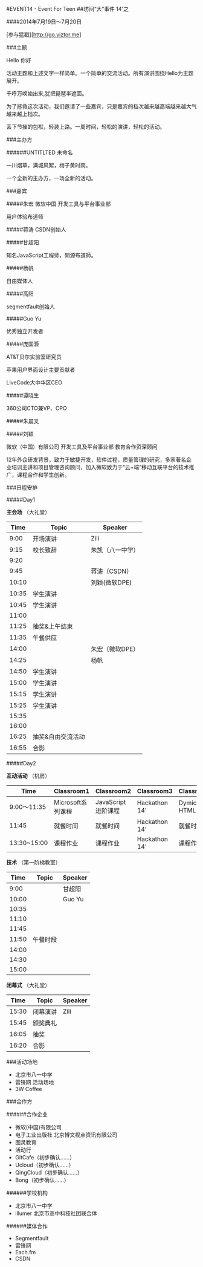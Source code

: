 #EVENT14 - Event For Teen
##坊间“大”事件 14'之 

####2014年7月19日～7月20日

[参与猛戳][http://go.viztor.me]

###主题

Hello		你好

活动主题和上述文字一样简单。一个简单的交流活动。所有演讲围绕Hello为主题展开。

千呼万唤始出来,犹把琵琶半遮面。

为了拯救这次活动，我们邀请了一些嘉宾，只是嘉宾的档次越来越高端越来越大气越来越上档次。


丢下节操的包袱，轻装上路。一周时间，轻松的演讲，轻松的活动。

###主办方

######UNTITLTED 未命名

一川烟草，满城风絮，梅子黄时雨。


一个全新的主办方，一场全新的活动。

###嘉宾

#####朱宏
微软中国 开发工具与平台事业部

用户体验布道师

#####蒋涛
CSDN创始人

#####甘超阳

知名JavaScript工程师，開源布道師。

#####杨帆

自由媒体人

#####高阳

segmentfault创始人

#####Guo Yu

优秀独立开发者

#####庞国灏

AT&T贝尔实验室研究员

苹果用户界面设计主要贡献者

LiveCode大中华区CEO

#####谭晓生

360公司CTO兼VP、CPO

#####朱晨叉

#####刘颖

微软（中国）有限公司 开发工具及平台事业部  教育合作资深顾问

12年外企研发背景，致力于敏捷开发，软件过程，质量管理的研究，多家著名企业培训主讲和项目管理咨询顾问，加入微软致力于“云+端”移动互联平台的技术推广，课程合作和学生创新。


###日程安排

#####Day1

**主会场**	（大礼堂）

|Time|Topic|Speaker|
|----|-----|-------|
|9:00|开场演讲|Zili|
|9:15|校长致辞|朱凯（八一中学）|
|9:20|  | |
|9:45||蒋涛（CSDN）|
|10:10||刘颖(微软DPE)|
|10:35|学生演讲||
|10:45|学生演讲||
|11:00|||
|11:25|抽奖&上午结束||
|11:35|午餐供应||
|14:00|   |朱宏（微软DPE）|
|14:25|   |杨帆|
|14:50|学生演讲|   |
|15:00|学生演讲|   |
|15:15|学生演讲|   |
|15:25|学生演讲|   |
|15:35|        |
|16:00|        |
|16:25|抽奖&自由交流活动||
|16:55|合影||


#####Day2

**互动活动**	（机房）

|Time|Classroom1|Classroom2|Classroom3|Classroom4|
|----|----------|----------|----------|----------|
|9:00～11:35|Microsoft系列课程|JavaScript进阶课程|Hackathon 14'|Dymic HTML|
|11:45|就餐时间|就餐时间|Hackathon 14'|就餐时间|
|13:30~15:00|课程作业|课程作业|Hackathon 14'|课程作业|

**技术**	（第一阶梯教室）

|Time|Topic|Speaker|
|----|-----|-------|
|9:00|     |甘超阳|
|10:00|     |Guo Yu|
|10:35|     |    |
|11:10|		|    |
|11:45|		|    |
|11:50|午餐时段||
|14:00|||
|14:30|||
|15:00|||

**闭幕式**	（大礼堂）

|Time|Topic|Speaker|
|----|-----|-------|
|15:30|闭幕演讲|Zili|
|15:45|颁奖典礼||
|16:05|抽奖
|16:20|合影

###活动场地

* 北京市八一中学
* 雷锋网 活动场地
* 3W Coffee

###合作方

######合作企业

* 微软(中国)有限公司
* 电子工业出版社 北京博文视点资讯有限公司
* 图灵教育
* 活动行
* GitCafe（初步确认……）
* Ucloud（初步确认……）
* QingCloud（初步确认……）
* Bong（初步确认……）

######学校机构

* 北京市八一中学
* illumer 北京市高中科技社团联合体

######媒体合作

* Segmentfault
* 雷锋网
* Each.fm
* CSDN
